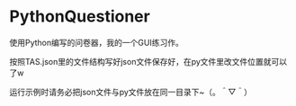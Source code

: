 # PythonQuestioner

使用Python编写的问卷器，我的一个GUI练习作。

按照TAS.json里的文件结构写好json文件保存好，在py文件里改文件位置就可以了w

运行示例时请务必把json文件与py文件放在同一目录下~（。＾▽＾）
